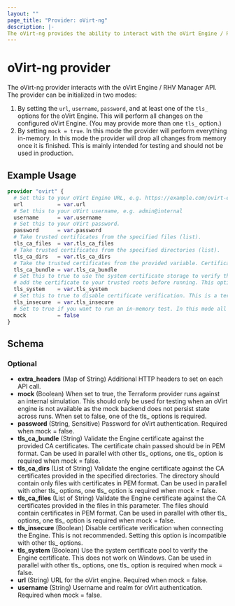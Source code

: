 ```yaml
---
layout: ""
page_title: "Provider: oVirt-ng"
description: |-
The oVirt-ng provides the ability to interact with the oVirt Engine / RHV Manager API.
---
```


# oVirt-ng provider

The oVirt-ng provider interacts with the oVirt Engine / RHV Manager API. The provider can be initialized in two modes:

1. By setting the `url`, `username`, `password`, and at least one of the `tls_` options for the oVirt Engine. This will
   perform all changes on the configured oVirt Engine. (You may provide more than one `tls_` option.)
2. By setting `mock = true`. In this mode the provider will perform everything in-memory. In this mode the provider
   will drop all changes from memory once it is finished. This is mainly intended for testing and should not be used
   in production.

## Example Usage

```terraform
provider "ovirt" {
  # Set this to your oVirt Engine URL, e.g. https://example.com/ovirt-engine/
  url           = var.url
  # Set this to your oVirt username, e.g. admin@internal
  username      = var.username
  # Set this to your oVirt password.
  password      = var.password
  # Take trusted certificates from the specified files (list).
  tls_ca_files  = var.tls_ca_files
  # Take trusted certificates from the specified directories (list).
  tls_ca_dirs   = var.tls_ca_dirs
  # Take the trusted certificates from the provided variable. Certificates must be in PEM format.
  tls_ca_bundle = var.tls_ca_bundle
  # Set this to true to use the system certificate storage to verify the engine certificate. You must
  # add the certificate to your trusted roots before running. This option doesn't work on Windows.
  tls_system    = var.tls_system
  # Set this to true to disable certificate verification. This is a terrible idea.
  tls_insecure  = var.tls_insecure
  # Set to true if you want to run an in-memory test. In this mode all other options will be ignored.
  mock          = false
}
```

<!-- schema generated by tfplugindocs -->
## Schema

### Optional

- **extra_headers** (Map of String) Additional HTTP headers to set on each API call.
- **mock** (Boolean) When set to true, the Terraform provider runs against an internal simulation. This should only be used for testing when an oVirt engine is not available as the mock backend does not persist state across runs. When set to false, one of the tls_ options is required.
- **password** (String, Sensitive) Password for oVirt authentication. Required when mock = false.
- **tls_ca_bundle** (String) Validate the Engine certificate against the provided CA certificates. The certificate chain passed should be in PEM format. Can be used in parallel with other tls_ options, one tls_ option is required when mock = false.
- **tls_ca_dirs** (List of String) Validate the engine certificate against the CA certificates provided in the specified directories. The directory should contain only files with certificates in PEM format. Can be used in parallel with other tls_ options, one tls_ option is required when mock = false.
- **tls_ca_files** (List of String) Validate the Engine certificate against the CA certificates provided in the files in this parameter. The files should contain certificates in PEM format. Can be used in parallel with other tls_ options, one tls_ option is required when mock = false.
- **tls_insecure** (Boolean) Disable certificate verification when connecting the Engine. This is not recommended. Setting this option is incompatible with other tls_ options.
- **tls_system** (Boolean) Use the system certificate pool to verify the Engine certificate. This does not work on Windows. Can be used in parallel with other tls_ options, one tls_ option is required when mock = false.
- **url** (String) URL for the oVirt engine. Required when mock = false.
- **username** (String) Username and realm for oVirt authentication. Required when mock = false.